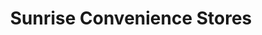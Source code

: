 ---
title: "Sunrise Convenience Stores"
url: /memphis/sunrise-convenience-stores-kinney-road/
shop: Lebensmittel
---